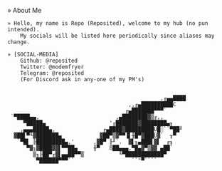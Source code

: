 » About Me

    » Hello, my name is Repo (Reposited), welcome to my hub (no pun intended).
        My socials will be listed here periodically since aliases may change.

    » [SOCIAL-MEDIA]
        Github: @reposited
        Twitter: @modemfryer
        Telegram: @reposited
        (For Discord ask in any-one of my PM's)
        
        
                                                    ,╓▄▄████
                                          ,,╓▄██████████C
                                         ╓▄███████▀▀▀`
     `▀████▄▄,                        ,▄████████▓▒╓,,
         ▀█████▄                    '╓███████▓████████▄╖
        ,▄▄▄█████▄,               ╓▄████▓█████████Ü█░``▀██╜
      ▓██▌▀╙▓███████▄            ▓██▀▒▓▀▀▐▌╫█▀▓███Ü▓`  ╥▀
       `▀█▌ ╟█████████▄,'      ,▓█▀ ╟╜`.  ▓▌╖▄███▌▓▌  ╓╖
          ▀▓╖▓████▓▓▌▀▀██▄     ╫▀   ß██▄▄▄,▀█▄▓▀▒▓▓ ▄██`
            ▒╖╟██▀╓▓▌▄▄██▀▀▒           ╙▀████████████▀
             ▀██████▀▀▀``                  ``"▀````
